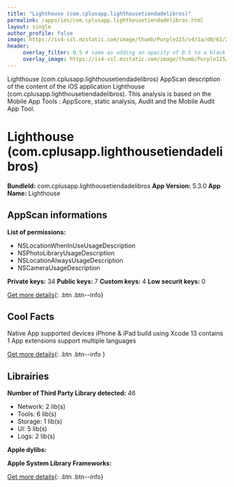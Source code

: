 ```yaml
---
title: "Lighthouse (com.cplusapp.lighthousetiendadelibros)"
permalink: /apps/ios/com.cplusapp.lighthousetiendadelibros.html
layout: single
author_profile: false
image: https://is4-ssl.mzstatic.com/image/thumb/Purple125/v4/2a/d0/62/2ad0620f-70d0-b76a-8e99-79b3d016b425/AppIcon-1x_U007emarketing-0-7-0-0-85-220.png/512x512bb.jpg
header: 
     overlay_filter: 0.5 # same as adding an opacity of 0.5 to a black background
     overlay_image: https://is4-ssl.mzstatic.com/image/thumb/Purple125/v4/2a/d0/62/2ad0620f-70d0-b76a-8e99-79b3d016b425/AppIcon-1x_U007emarketing-0-7-0-0-85-220.png/512x512bb.jpg
---
```

Lighthouse (com.cplusapp.lighthousetiendadelibros) AppScan description of the content of the iOS application Lighthouse (com.cplusapp.lighthousetiendadelibros). This analysis is based on the Mobile App Tools : AppScore, static analysis, Audit and the Mobile Audit App Tool.

# Lighthouse (com.cplusapp.lighthousetiendadelibros)

**BundleId:** com.cplusapp.lighthousetiendadelibros
**App Version:** 5.3.0
**App Name:** Lighthouse


## AppScan informations 

**List of permissions:** 
- NSLocationWhenInUseUsageDescription
- NSPhotoLibraryUsageDescription
- NSLocationAlwaysUsageDescription
- NSCameraUsageDescription
  
  
**Private keys:** 34
**Public keys:** 7
**Custom keys:** 4
**Low securit keys:** 0
  
[Get more details](/pricing.html){: .btn .btn--info}

## Cool Facts

Native App
supported devices iPhone & iPad
build using Xcode 13
contains 1 App extensions
support multiple languages
  
[Get more details](/pricing.html){: .btn .btn--info }

## Librairies 
**Number of Third Party Library detected:** 46
- Network: 2 lib(s)
- Tools: 6 lib(s)
- Storage: 1 lib(s)
- UI: 5 lib(s)
- Logs: 2 lib(s)


**Apple dylibs:**


**Apple System Library Frameworks:**


  
[Get more details](/pricing.html){: .btn .btn--info}

